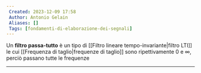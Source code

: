 ```yaml
---
 Created: 2023-12-09 17:58
 Author: Antonio Gelain
 Aliases: []
 Tags: [fondamenti-di-elaborazione-dei-segnali]
---
```


Un **filtro passa-tutto** è un tipo di [[Filtro lineare tempo-invariante|filtro LTI]] le cui [[Frequenza di taglio|frequenze di taglio]] sono ripettivamente $0$ e $\infty$, perciò passano tutte le frequenze

---

